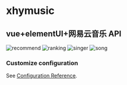 # xhymusic
## vue+elementUI+网易云音乐 API
![recommend](https://github.com/xhysah/xhymusic/blob/master/src/assets/img/recommend.png)
![ranking](https://github.com/xhysah/xhymusic/blob/master/src/assets/img/ranking.png)
![singer](https://github.com/xhysah/xhymusic/blob/master/src/assets/img/singer.png)
![song](https://github.com/xhysah/xhymusic/blob/master/src/assets/img/song.png)

### Customize configuration
See [Configuration Reference](https://cli.vuejs.org/config/).
